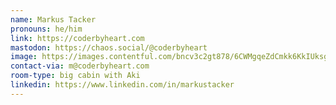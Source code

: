 ```yaml
---
name: Markus Tacker
pronouns: he/him
link: https://coderbyheart.com
mastodon: https://chaos.social/@coderbyheart
image: https://images.contentful.com/bncv3c2gt878/6CWMgqeZdCmkk6KkIUksgQ/50922090bc6566c6624c12b82a4bf78c/36671282034_427eace68d_o.jpg?w=400
contact-via: m@coderbyheart.com
room-type: big cabin with Aki
linkedin: https://www.linkedin.com/in/markustacker
---
```

